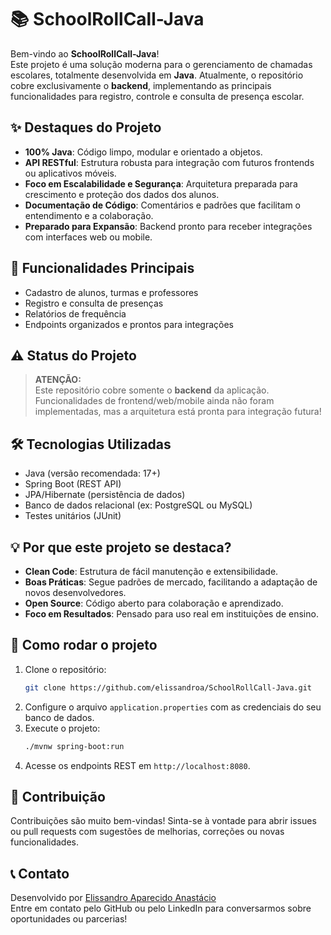 # 📚 SchoolRollCall-Java

Bem-vindo ao **SchoolRollCall-Java**!  
Este projeto é uma solução moderna para o gerenciamento de chamadas escolares, totalmente desenvolvida em **Java**. Atualmente, o repositório cobre exclusivamente o **backend**, implementando as principais funcionalidades para registro, controle e consulta de presença escolar.  

## ✨ Destaques do Projeto

- **100% Java**: Código limpo, modular e orientado a objetos.
- **API RESTful**: Estrutura robusta para integração com futuros frontends ou aplicativos móveis.
- **Foco em Escalabilidade e Segurança**: Arquitetura preparada para crescimento e proteção dos dados dos alunos.
- **Documentação de Código**: Comentários e padrões que facilitam o entendimento e a colaboração.
- **Preparado para Expansão**: Backend pronto para receber integrações com interfaces web ou mobile.

## 🚀 Funcionalidades Principais

- Cadastro de alunos, turmas e professores
- Registro e consulta de presenças
- Relatórios de frequência
- Endpoints organizados e prontos para integrações

## ⚠️ Status do Projeto

> **ATENÇÃO:**  
> Este repositório cobre somente o **backend** da aplicação.  
> Funcionalidades de frontend/web/mobile ainda não foram implementadas, mas a arquitetura está pronta para integração futura!

## 🛠️ Tecnologias Utilizadas

- Java (versão recomendada: 17+)
- Spring Boot (REST API)
- JPA/Hibernate (persistência de dados)
- Banco de dados relacional (ex: PostgreSQL ou MySQL)
- Testes unitários (JUnit)

## 💡 Por que este projeto se destaca?

- **Clean Code**: Estrutura de fácil manutenção e extensibilidade.
- **Boas Práticas**: Segue padrões de mercado, facilitando a adaptação de novos desenvolvedores.
- **Open Source**: Código aberto para colaboração e aprendizado.
- **Foco em Resultados**: Pensado para uso real em instituições de ensino.

## 🏁 Como rodar o projeto

1. Clone o repositório:
   ```bash
   git clone https://github.com/elissandroa/SchoolRollCall-Java.git
   ```
2. Configure o arquivo `application.properties` com as credenciais do seu banco de dados.
3. Execute o projeto:
   ```bash
   ./mvnw spring-boot:run
   ```
4. Acesse os endpoints REST em `http://localhost:8080`.

## 🤝 Contribuição

Contribuições são muito bem-vindas! Sinta-se à vontade para abrir issues ou pull requests com sugestões de melhorias, correções ou novas funcionalidades.

## 📞 Contato

Desenvolvido por [Elissandro Aparecido Anastácio](https://github.com/elissandroa)  
Entre em contato pelo GitHub ou pelo LinkedIn para conversarmos sobre oportunidades ou parcerias!
